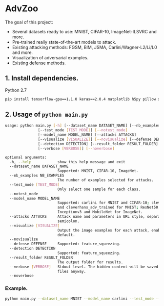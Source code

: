 # AdvZoo

The goal of this project:
* Several datasets ready to use: MNIST, CIFAR-10, ImageNet-ILSVRC and more.
* Pre-trained really state-of-the-art models to attack.
* Existing attacking methods: FGSM, BIM, JSMA, Carlini/Wagner-L2/Li/L0 and more.
* Visualization of adversarial examples.
* Existing defense methods.

## 1. Install dependencies.

Python 2.7

```bash
pip install tensorflow-gpu==1.1.0 keras==2.0.4 matplotlib h5py pillow scikit-learn click future
```

## 2. Usage of `python main.py`
```bash
usage: python main.py [-h] [--dataset_name DATASET_NAME] [--nb_examples NB_EXAMPLES]
               [--test_mode [TEST_MODE]] [--notest_mode]
               [--model_name MODEL_NAME] [--attacks ATTACKS]
               [--visualize [VISUALIZE]] [--novisualize] [--defense DEFENSE]
               [--detection DETECTION] [--result_folder RESULT_FOLDER]
               [--verbose [VERBOSE]] [--noverbose]

optional arguments:
  -h, --help            show this help message and exit
  --dataset_name DATASET_NAME
                        Supported: MNIST, CIFAR-10, ImageNet.
  --nb_examples NB_EXAMPLES
                        The number of examples selected for attacks.
  --test_mode [TEST_MODE]
                        Only select one sample for each class.
  --notest_mode
  --model_name MODEL_NAME
                        Supported: carlini for MNIST and CIFAR-10; cleverhans
                        and cleverhans_adv_trained for MNIST; ResNet50, VGG19,
                        Inceptionv3 and MobileNet for ImageNet.
  --attacks ATTACKS     Attack name and parameters in URL style, separated by
                        semicolon.
  --visualize [VISUALIZE]
                        Output the image examples for each attack, enabled by
                        default.
  --novisualize
  --defense DEFENSE     Supported: feature_squeezing.
  --detection DETECTION
                        Supported: feature_squeezing.
  --result_folder RESULT_FOLDER
                        The output folder for results.
  --verbose [VERBOSE]   Stdout level. The hidden content will be saved to log
                        files anyway.
  --noverbose

```

### Example.
```bash
python main.py --dataset_name MNIST --model_name carlini --test_mode --attacks "FGSM?eps=0.1;BIM?eps=0.1&eps_iter=0.02;JSMA?targeted=next;CarliniL2?targeted=next&batch_size=100&max_iterations=1000;CarliniL2?targeted=next&batch_size=100&max_iterations=1000&confidence=2;CarliniLi?targeted=next;CarliniL0?targeted=next;" --defense feature_squeezing --detection feature_squeezing
```